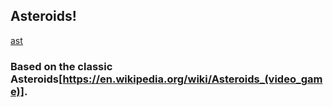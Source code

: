 ## Asteroids!

[ast](https://github.com/user-attachments/assets/11edb712-9e4c-455d-ba06-6a0c22896091)

### Based on the classic Asteroids[https://en.wikipedia.org/wiki/Asteroids_(video_game)].
